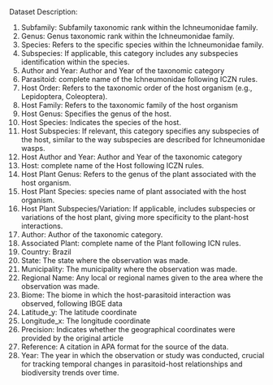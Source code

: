 Dataset Description:
1. Subfamily: Subfamily taxonomic rank within the Ichneumonidae family.
2. Genus: Genus taxonomic rank within the Ichneumonidae family.
3. Species: Refers to the specific species within the Ichneumonidae family.
4. Subspecies: If applicable, this category includes any subspecies identification within the species.
5. Author and Year: Author and Year of the taxonomic category
6. Parasitoid: complete name of the Ichneumonidae following ICZN rules.
7. Host Order: Refers to the taxonomic order of the host organism (e.g., Lepidoptera, Coleoptera).
8. Host Family: Refers to the taxonomic family of the host organism
 9. Host Genus: Specifies the genus of the host.
10. Host Species: Indicates the species of the host.
11. Host Subspecies: If relevant, this category specifies any subspecies of the host, similar to the way subspecies are described for Ichneumonidae wasps.
12. Host Author and Year: Author and Year of the taxonomic category 
13. Host: complete name of the Host following ICZN rules.
14. Host Plant Genus: Refers to the genus of the plant associated with the host organism.
15. Host Plant Species: species name of plant associated with the host organism.
16. Host Plant Subspecies/Variation: If applicable, includes subspecies or variations of the host plant, giving more specificity to the plant-host interactions.
17. Author: Author of the taxonomic category.
18. Associated Plant: complete name of the Plant following ICN rules.
19. Country: Brazil
20. State: The state where the observation was made.
21. Municipality: The municipality where the observation was made.
22. Regional Name: Any local or regional names given to the area where the observation was made.
23. Biome: The biome in which the host-parasitoid interaction was observed, following IBGE data
24. Latitude_y: The latitude coordinate 
25. Longitude_x: The longitude coordinate 
26. Precision: Indicates whether the geographical coordinates were provided by the original article
27. Reference: A citation in APA format for the source of the data.
28. Year: The year in which the observation or study was conducted, crucial for tracking temporal changes in parasitoid-host relationships and biodiversity trends over time.


